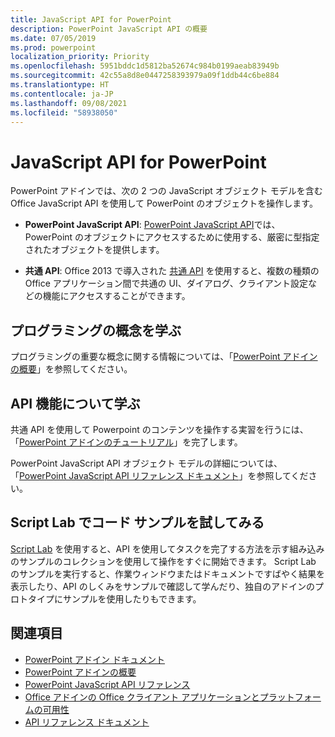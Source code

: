 ```yaml
---
title: JavaScript API for PowerPoint
description: PowerPoint JavaScript API の概要
ms.date: 07/05/2019
ms.prod: powerpoint
localization_priority: Priority
ms.openlocfilehash: 5951bddc1d5812ba52674c984b0199aeab83949b
ms.sourcegitcommit: 42c55a8d8e0447258393979a09f1ddb44c6be884
ms.translationtype: HT
ms.contentlocale: ja-JP
ms.lasthandoff: 09/08/2021
ms.locfileid: "58938050"
---
```

# <a name="javascript-api-for-powerpoint"></a>JavaScript API for PowerPoint

PowerPoint アドインでは、次の 2 つの JavaScript オブジェクト モデルを含む Office JavaScript API を使用して PowerPoint のオブジェクトを操作します。

* **PowerPoint JavaScript API**: [PowerPoint JavaScript API](/javascript/api/powerpoint)では、PowerPoint のオブジェクトにアクセスするために使用する、厳密に型指定されたオブジェクトを提供します。

* **共通 API**: Office 2013 で導入された [共通 API](/javascript/api/office) を使用すると、複数の種類の Office アプリケーション間で共通の UI、ダイアログ、クライアント設定などの機能にアクセスすることができます。

## <a name="learn-programming-concepts"></a>プログラミングの概念を学ぶ

プログラミングの重要な概念に関する情報については、「[PowerPoint アドインの概要](../../powerpoint/powerpoint-add-ins.md)」を参照してください。

## <a name="learn-about-api-capabilities"></a>API 機能について学ぶ

共通 API を使用して Powerpoint のコンテンツを操作する実習を行うには、「[PowerPoint アドインのチュートリアル](../../tutorials/powerpoint-tutorial.md)」を完了します。

PowerPoint JavaScript API オブジェクト モデルの詳細については、「[PowerPoint JavaScript API リファレンス ドキュメント](/javascript/api/powerpoint)」を参照してください。

## <a name="try-out-code-samples-in-script-lab"></a>Script Lab でコード サンプルを試してみる

[Script Lab](../../overview/explore-with-script-lab.md) を使用すると、API を使用してタスクを完了する方法を示す組み込みのサンプルのコレクションを使用して操作をすぐに開始できます。 Script Lab のサンプルを実行すると、作業ウィンドウまたはドキュメントですばやく結果を表示したり、API のしくみをサンプルで確認して学んだり、独自のアドインのプロトタイプにサンプルを使用したりもできます。

## <a name="see-also"></a>関連項目

- [PowerPoint アドイン ドキュメント](../../powerpoint/index.yml)
- [PowerPoint アドインの概要](../../powerpoint/powerpoint-add-ins.md)
- [PowerPoint JavaScript API リファレンス](/javascript/api/powerpoint)
- [Office アドインの Office クライアント アプリケーションとプラットフォームの可用性](../../overview/office-add-in-availability.md)
- [API リファレンス ドキュメント](../javascript-api-for-office.md)
